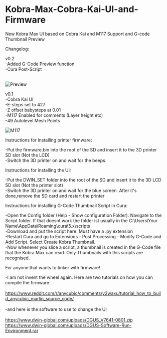 # Kobra-Max-Cobra-Kai-UI-and-Firmware
New Kobra Max UI based on Cobra Kai and M117 Support and G-code Thumbnail Preview

Changelog:

v0.2<br>
  -Added G-Code Preview function<br>
  -Cura Post-Script <br>
  <br>
  
![Preview](https://user-images.githubusercontent.com/23300461/228777395-b01aed67-0d09-40b6-a19e-0f7e892d1f24.png)

v0.1<br>
  -Cobra Kai UI<br>
  -E-steps set to 427<br>
  -Z offset babysteps at 0.01<br>
  -M117 Enabled for comments (Layer height etc)<br>
  -49 Autolevel Mesh Points<br>

![M117](https://user-images.githubusercontent.com/23300461/228777351-6442d35b-c4c7-4670-8450-9886bdc6070f.png)

Instructions for installing printer firmware:<br>

-Put the firmware.bin into the root of the SD and insert it to the 3D printer SD slot (Not the LCD)<br>
-Switch the 3D printer on and wait for the beeps. <br>

Instructions for installing the UI:<br>

-Put the DWIN_SET folder into the root of the SD and insert it to the 3D LCD SD slot (Not the printer slot)<br>
-Switch the 3D printer on and wait for the blue screen. After it's done,remove the SD card and restart the printer<br>

Instructions for installing G-Code Thumbnail Script in Cura:<br>

-Open the Config folder (Help - Show configuration Folder). Navigate to the Script folder. If that doesnt work the folder ist usually in the C:\Users\Your Name\AppData\Roaming\cura\5.x\scripts<br>
-Download and put the script here. Must have a .py extension<br>
-Restart Cura and go to Extensions - Post Processing - Modify G-Code and Add Script. Select Create Kobra Thumbnail.<br>
-Now whenever you slice a script, a thumbnail is created in the G-Code file that the Kobra Max can read. Only Thumbnails with this scripts are recognised.<br>


For anyone that wants to tinker with firmware!<br>

-I am not invent the wheel again. Here are two tutorials on how you can compile the firmware<br>
<br>
https://www.reddit.com/r/anycubic/comments/y2waxu/tutorial_how_to_build_anycubic_marlin_source_code/<br>
<br>
-and here is the software to use to change the UI<br>
<br>
https://www.dwin-global.com/uploads/DGUS_V7641-0801.zip<br>
https://www.dwin-global.com/uploads/DGUS-Software-Run-Environment.rar<br>
